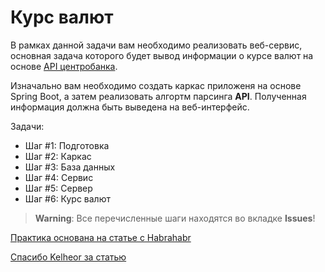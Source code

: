 # Курс валют

В рамках данной задачи вам необходимо реализовать веб-сервис, основная задача которого будет вывод информации о курсе валют на основе [API центробанка](http://www.cbr.ru/scripts/Root.asp?PrtId=SXML).

Изначально вам необходимо создать каркас приложеня на основе Spring Boot, а затем реализовать алгортм парсинга **API**. Полученная информация должна быть выведена на веб-интерфейс. 

Задачи:
* Шаг #1: Подготовка
* Шаг #2: Каркас
* Шаг #3: База данных
* Шаг #4: Сервис
* Шаг #5: Сервер
* Шаг #6: Курс валют

> **Warning**: Все перечисленные шаги находятся во вкладке **Issues**!

[Практика основана на статье с Habrahabr](https://habrahabr.ru/post/257223/) 

[Спасибо Kelheor за статью](https://habrahabr.ru/users/Kelheor/)
